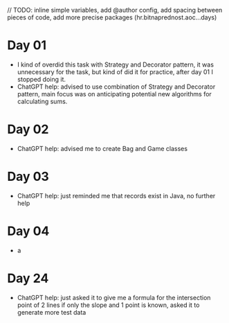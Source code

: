 // TODO: inline simple variables, add @author config, add spacing between pieces of code, add more precise packages (hr.bitnaprednost.aoc...days)


# Day 01
- I kind of overdid this task with Strategy and Decorator pattern, it was unnecessary for the task, but kind of did it for practice, after day 01 I stopped doing it.
- ChatGPT help: advised to use combination of Strategy and Decorator pattern, main focus was on anticipating potential new algorithms for calculating sums.

# Day 02
- ChatGPT help: advised me to create Bag and Game classes

# Day 03
- ChatGPT help: just reminded me that records exist in Java, no further help

# Day 04
- a

# Day 24
- ChatGPT help: just asked it to give me a formula for the intersection point of 2 lines if only the slope and 1 point is known, asked it to generate more test data
